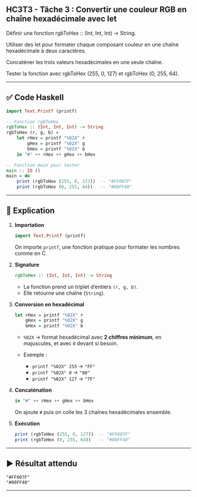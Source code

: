 ## HC3T3 - Tâche 3 : Convertir une couleur RGB en chaîne hexadécimale avec let

Définir une fonction rgbToHex :: (Int, Int, Int) -> String.

Utiliser des let pour formater chaque composant couleur en une chaîne hexadécimale à deux caractères.

Concaténer les trois valeurs hexadécimales en une seule chaîne.

Tester la fonction avec rgbToHex (255, 0, 127) et rgbToHex (0, 255, 64).

---

## ✅ Code Haskell

```haskell
import Text.Printf (printf)

-- Fonction rgbToHex
rgbToHex :: (Int, Int, Int) -> String
rgbToHex (r, g, b) =
    let rHex = printf "%02X" r
        gHex = printf "%02X" g
        bHex = printf "%02X" b
    in "#" ++ rHex ++ gHex ++ bHex

-- Fonction main pour tester
main :: IO ()
main = do
    print (rgbToHex (255, 0, 127))  -- "#FF007F"
    print (rgbToHex (0, 255, 64))   -- "#00FF40"
```

---

## 🧠 Explication

1. **Importation**

   ```haskell
   import Text.Printf (printf)
   ```

   On importe `printf`, une fonction pratique pour formater les nombres comme en C.

2. **Signature**

   ```haskell
   rgbToHex :: (Int, Int, Int) -> String
   ```

   * La fonction prend un triplet d’entiers `(r, g, b)`.
   * Elle retourne une chaîne (`String`).

3. **Conversion en hexadécimal**

   ```haskell
   let rHex = printf "%02X" r
       gHex = printf "%02X" g
       bHex = printf "%02X" b
   ```

   * `%02X` → format hexadécimal avec **2 chiffres minimum**, en majuscules, et avec `0` devant si besoin.
   * Exemple :

     * `printf "%02X" 255` → `"FF"`
     * `printf "%02X" 0` → `"00"`
     * `printf "%02X" 127` → `"7F"`

4. **Concaténation**

   ```haskell
   in "#" ++ rHex ++ gHex ++ bHex
   ```

   On ajoute `#` puis on colle les 3 chaînes hexadécimales ensemble.

5. **Exécution**

   ```haskell
   print (rgbToHex (255, 0, 127))  -- "#FF007F"
   print (rgbToHex (0, 255, 64))   -- "#00FF40"
   ```

---

## ▶️ Résultat attendu

```
"#FF007F"
"#00FF40"
```

---
